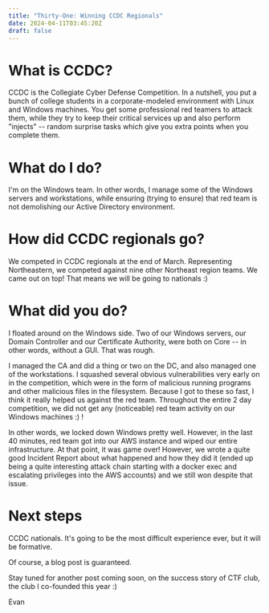 ```yaml
---
title: "Thirty-One: Winning CCDC Regionals"
date: 2024-04-11T03:45:20Z
draft: false
---
```


# What is CCDC?
CCDC is the Collegiate Cyber Defense Competition. In a nutshell, you put a bunch of college students in a corporate-modeled environment with Linux and Windows machines. You get some professional red teamers to attack them, while they try to keep their critical services up and also perform "injects" -- random surprise tasks which
give you extra points when you complete them.

# What do I do?
I'm on the Windows team. In other words, I manage some of the Windows servers and workstations, while ensuring (trying to ensure) that red team is not demolishing our Active Directory environment.

# How did CCDC regionals go?
We competed in CCDC regionals at the end of March. Representing Northeastern, we competed against nine other Northeast region teams. We came out on top! That means we will be going to nationals :)

# What did you do?
I floated around on the Windows side. Two of our Windows servers, our Domain Controller and our Certificate Authority, were both on Core -- in other words, without a GUI. That was rough.

I managed the CA and did a thing or two on the DC, and also managed one of the workstations. I squashed several obvious vulnerabilities very early on in the competition, which were in the form of malicious running programs and other malicious files in the filesystem.
Because I got to these so fast, I think it really helped us against the red team. Throughout the entire 2 day competition, we did not get any (noticeable) red team activity on our Windows machines :) !

In other words, we locked down Windows pretty well. However, in the last 40 minutes, red team got into our AWS instance and wiped our entire infrastructure. At that point, it was game over! However, we wrote a quite good Incident Report about what happened and how they did it (ended up being
a quite interesting attack chain starting with a docker exec and escalating privileges into the AWS accounts) and we still won despite that issue.

# Next steps
CCDC nationals. It's going to be the most difficult experience ever, but it will be formative.

Of course, a blog post is guaranteed.

Stay tuned for another post coming soon, on the success story of CTF club, the club I co-founded this year :)

Evan
